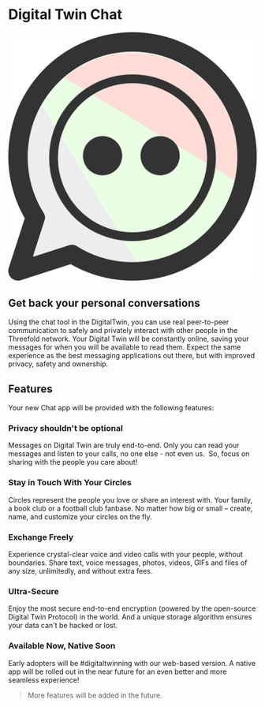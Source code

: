 # Digital Twin Chat 

![](img/DT_chat.png)

## Get back your personal conversations

Using the chat tool in the DigitalTwin, you can use real peer-to-peer communication to safely and privately interact with other people in the Threefold network. Your Digital Twin will be constantly online, saving your messages for when you will be available to read them. Expect the same experience as the best messaging applications out there, but with improved privacy, safety and ownership.

## Features

Your new Chat app will be provided with the following features:

### Privacy shouldn't be optional

Messages on Digital Twin are truly end-to-end. Only you can read your messages and listen to your calls, no one else - not even us.  So, focus on sharing with the people you care about!

### Stay in Touch With Your Circles

Circles represent the people you love or share an interest with. Your family, a book club or a football club fanbase. No matter how big or small – create, name, and customize your circles on the fly. 

### Exchange Freely 

Experience crystal-clear voice and video calls with your people, without boundaries. Share text, voice messages, photos, videos, GIFs and files of any size, unlimitedly, and without extra fees. 

### Ultra-Secure

Enjoy the most secure end-to-end encryption (powered by the open-source Digital Twin Protocol) in the world. And a unique storage algorithm ensures your data can't be hacked or lost.

### Available Now, Native Soon

Early adopters will be #digitaltwinning with our web-based version. A native app will be rolled out in the near future for an even better and more seamless experience!

> More features will be added in the future.
